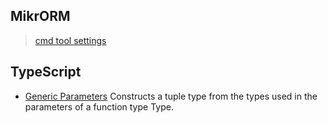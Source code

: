 ## MikrORM

> [cmd tool settings](https://mikro-orm.io/docs/installation/#setting-up-the-commandline-tool)

## TypeScript

- [Generic Parameters](https://www.typescriptlang.org/docs/handbook/utility-types.html#parameterstype)
  Constructs a tuple type from the types used in the parameters of a function type Type.

